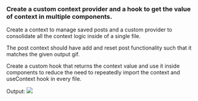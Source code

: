 ### Create a custom context provider and a hook to get the value of context in multiple components.

Create a context to manage saved posts and a custom provider to consolidate all the context logic inside of a single file.

The post context should have add and reset post functionality such that it matches the given output gif.

Create a custom hook that returns the context value and use it inside components to reduce the need to repeatedly import the context and useContext hook in every file.

Output:
<img src="https://res.cloudinary.com/dl26pbek4/image/upload/v1678339542/cn-gifs/postkeeper-app_zq4dms.gif" >
